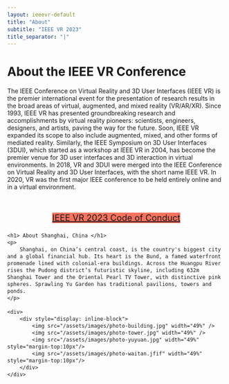 ```yaml
---
layout: ieeevr-default
title: "About"
subtitle: "IEEE VR 2023"
title_separator: "|"
---
```



<div>
    <h1> About the IEEE VR Conference </h1>
    <p>
        The IEEE Conference on Virtual Reality and 3D User Interfaces (IEEE VR) is the premier international event for the presentation of research results in the broad areas of virtual, 
        augmented, and mixed reality (VR/AR/XR). Since 1993, IEEE VR has presented groundbreaking research and accomplishments by virtual reality pioneers: scientists, engineers, designers, 
        and artists, paving the way for the future. Soon, IEEE VR expanded its scope to also include augmented, mixed, and other forms of mediated reality. Similarly, the IEEE Symposium
        on 3D User Interfaces (3DUI), which started as a workshop at IEEE VR in 2004, has become the premier venue for 3D user interfaces and 3D interaction in virtual environments. 
        In 2018, VR and 3DUI were merged into the IEEE Conference on Virtual Reality and 3D User Interfaces, with the short name IEEE VR. In 2020, VR was the first major IEEE 
        conference to be held entirely online and in a virtual environment.
    </p>
    <br/>
    <center>
        <p style="font-size: 20px;">
            <a href="/2023/attend/code-of-conduct/" class="btn btn--primary" style="background-color: #F5725E">IEEE VR 2023 Code of Conduct</a>
        </p>
    </center>

    <h1> About Shanghai, China </h1>
    <p>
        Shanghai, on China’s central coast, is the country's biggest city and a global financial hub. Its heart is the Bund, a famed waterfront promenade lined with colonial-era buildings. Across the Huangpu River rises the Pudong district’s futuristic skyline, including 632m Shanghai Tower and the Oriental Pearl TV Tower, with distinctive pink spheres. Sprawling Yu Garden has traditional pavilions, towers and ponds.
    </p>

    <div>
        <div style="display: inline-block">
            <img src="/assets/images/photo-building.jpg" width="49%" />
            <img src="/assets/images/photo-tower.jpg" width="49%" />  
            <img src="/assets/images/photo-yuyuan.jpg" width="49%" style="margin-top:10px"/>  
            <img src="/assets/images/photo-waitan.jfif" width="49%" style="margin-top:10px"/>  
        </div>
    </div>
</div>
